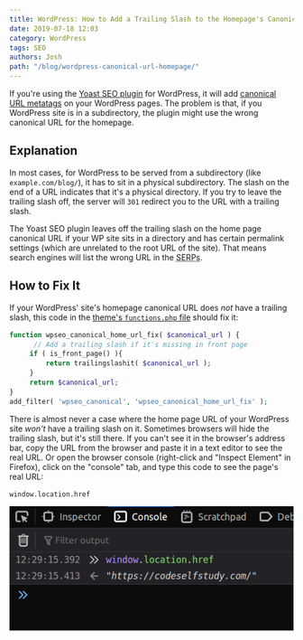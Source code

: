 ```yaml
---
title: WordPress: How to Add a Trailing Slash to the Homepage's Canonical URL
date: 2019-07-18 12:03
category: WordPress
tags: SEO
authors: Josh
path: "/blog/wordpress-canonical-url-homepage/"
---
```


If you're using the [Yoast SEO plugin](https://wordpress.org/plugins/wordpress-seo/) for WordPress, it will add [canonical URL metatags](https://moz.com/learn/seo/canonicalization) on your WordPress pages. The problem is that, if you WordPress site is in a subdirectory, the plugin might use the wrong canonical URL for the homepage.

## Explanation

In most cases, for WordPress to be served from a subdirectory (like `example.com/blog/`), it has to sit in a physical subdirectory. The slash on the end of a URL indicates that it's a physical directory. If you try to leave the trailing slash off, the server will `301` redirect you to the URL with a trailing slash.

The Yoast SEO plugin leaves off the trailing slash on the home page canonical URL if your WP site sits in a directory and has certain permalink settings (which are unrelated to the root URL of the site). That means search engines will list the wrong URL in the <abbr title="Search Engine Results Pages">SERPs</abbr>.

## How to Fix It

If your WordPress' site's homepage canonical URL does <em>not</em> have a trailing slash, this code in the [theme's `functions.php` file](https://codex.wordpress.org/Functions_File_Explained) should fix it:

```php
function wpseo_canonical_home_url_fix( $canonical_url ) {
      // Add a trailing slash if it's missing in front page
     if ( is_front_page() ){
         return trailingslashit( $canonical_url );
     }
     return $canonical_url;
}
add_filter( 'wpseo_canonical', 'wpseo_canonical_home_url_fix' );
```

There is almost never a case where the home page URL of your WordPress site <em>won't</em> have a trailing slash on it. Sometimes browsers will hide the trailing slash, but it's still there. If you can't see it in the browser's address bar, copy the URL from the browser and paste it in a text editor to see the real URL. Or open the browser console (right-click and "Inspect Element" in Firefox), click on the "console" tab, and type this code to see the page's real URL:

```text
window.location.href
```

![`window.location.href` in Firefox](/files/window-location-href.png)
